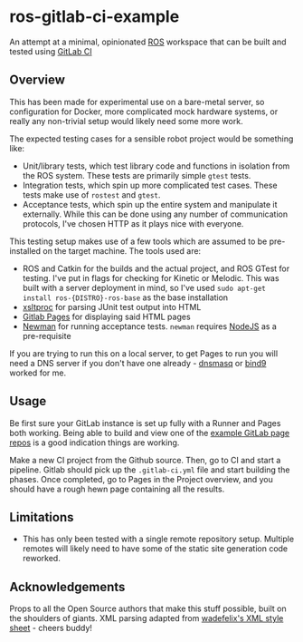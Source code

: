 # ros-gitlab-ci-example
An attempt at a minimal, opinionated [ROS](www.ros.org) workspace that can be built and tested using [GitLab CI](https://about.gitlab.com/)

## Overview
This has been made for experimental use on a bare-metal server, so configuration for Docker, more complicated mock hardware systems, or really any non-trivial setup would likely need some more work. 

The expected testing cases for a sensible robot project would be something like:

- Unit/library tests, which test library code and functions in isolation from the ROS system. These tests are primarily simple `gtest` tests.
- Integration tests, which spin up more complicated test cases. These tests make use of `rostest` and `gtest`.
- Acceptance tests, which spin up the entire system and manipulate it externally. While this can be done using any number of communication protocols, I've chosen HTTP as it plays nice with everyone. 

This testing setup makes use of a few tools which are assumed to be pre-installed on the target machine. The tools used are:

- ROS and Catkin for the builds and the actual project, and ROS GTest for testing. I've put in flags for checking for Kinetic or Melodic. This was built with a server deployment in mind, so I've used `sudo apt-get install ros-{DISTRO}-ros-base` as the base installation
- [xsltproc](http://xmlsoft.org/XSLT/xsltproc.html) for parsing JUnit test output into HTML
- [Gitlab Pages](https://about.gitlab.com/features/pages/) for displaying said HTML pages
- [Newman](https://www.npmjs.com/package/newman) for running acceptance tests. `newman` requires [NodeJS](https://nodejs.org/) as a pre-requisite

If you are trying to run this on a local server, to get Pages to run you will need a DNS server if you don't have one already - [dnsmasq](www.thekelleys.org.uk/dnsmasq/doc.html) or [bind9](https://www.isc.org/downloads/bind/) worked for me.

## Usage
Be first sure your GitLab instance is set up fully with a Runner and Pages both working. Being able to build and view one of the [example GitLab page repos](https://gitlab.com/pages) is a good indication things are working.

Make a new CI project from the Github source. Then, go to CI and start a pipeline. Gitlab should pick up the `.gitlab-ci.yml` file and start building the phases. Once completed, go to Pages in the Project overview, and you should have a rough hewn page containing all the results. 

## Limitations
- This has only been tested with a single remote repository setup. Multiple remotes will likely need to have some of the static site generation code reworked. 

## Acknowledgements
Props to all the Open Source authors that make this stuff possible, built on the shoulders of giants. 
XML parsing adapted from [wadefelix's XML style sheet](https://github.com/wadefelix/gtxslt) - cheers buddy!